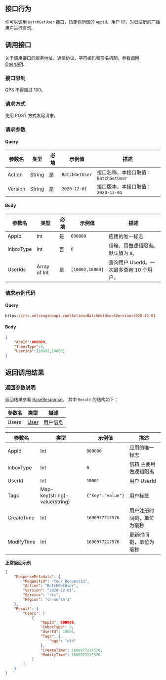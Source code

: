 ## 接口行为

你可以调用 `BatchGetUser` 接口，指定你所属的 `AppId`、用户 ID，对已注册的广播用户进行查询。

## 调用接口

关于调用接口的服务地址、通信协议、字符编码和签名机制，参看[调用 OpenAPI](412251)。

### 接口限制

QPS 不得超过 100。

### 请求方式

使用 POST 方式发起请求。

### 请求参数

#### Query

| 参数名 | 类型 | 必填 | 示例值 | 描述 |
| --- | --- | --- | --- | --- |
| Action | String | 是 | `BatchGetUser` | 接口名称，本接口取值：`BatchGetUser` |
| Version | String | 是 | `2020-12-01` | 接口版本，本接口取值：`2020-12-01` |


#### Body

| 参数名 | 类型 | 必填 | 示例值 | 描述 |
| --- | --- | --- | --- | --- |
| AppId | Int | 是 | `000000` | 应用的唯一标志 |
| InboxType | Int | 否 | `0` | 信箱，用做逻辑隔离。默认值为 `0`。 |
| UserIds | Array of Int | 是 | `[10002,10003]`| 查询用户 UserId。一次最多查询 10 个用户。|



### 请求示例代码

#### Query

```postscript
https://rtc.volcengineapi.com?Action=BatchGetUser&Version=2020-12-01
```

#### Body

```json
{
    "AppId":000000,
    "InboxType":0,
    "UserIds":[10002,10003]
}
```

## 返回调用结果

### 返回参数说明

返回结果参看 [BaseResponse](192711.md#baseresponse)。
其中 `Result` 的结构如下：

| 参数名 | 类型 | 描述 |
| --- | --- | --- |
| Users |[User](#user)  | 用户信息 |


| 参数名 | 类型 | 示例值 | 描述 |
| --- | --- | --- | --- |
| AppId | Int | `000000` | 应用的唯一标志 |
| InboxType | Int | `0` | 信箱 主要用做逻辑隔离 |
| UserId | Int | `10001` | 用户 UserId |
| Tags | Map-key(string)-value(string) | `{"key":"value"}` | 用户标签 |
| CreateTime | Int | `1690977217576` | 用户注册时间戳，单位为毫秒 |
| ModifyTime | Int | `1690977217576` | 更新时间戳，单位为毫秒 |




**正常返回示例**

```json
{
    "ResponseMetadata": {
        "RequestId": "Your_RequestId",
        "Action": "BatchGetUser",
        "Version": "2020-12-01",
        "Service": "rtc",
        "Region": "cn-north-1"
    },
    "Result": {
        "Users": [
            {
                "AppId": 000000,
                "InboxType": 0,
                "UserId": 10001,
                "Tags": {
                    "age": "old"
                },
                "CreateTime": 1690977217576,
                "ModifyTime": 1690977217876
            }
        ]
    }
}
```